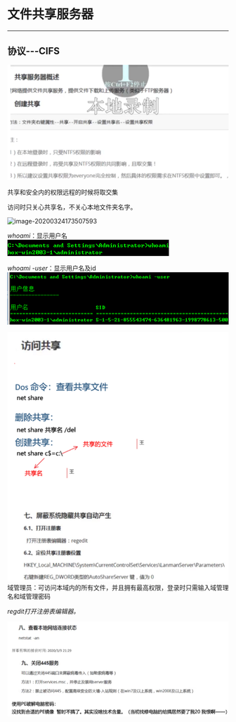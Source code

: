 # 文件共享服务器

---

## 协议---CIFS

![image-20200324165700532](SavedPics/文件共享服务器d/image-20200324165700532.png)

共享和安全内的权限远程的时候将取交集

访问时只关心共享名，不关心本地文件夹名字。

<img src="/SavedPics/文件共享服务器d/image-20200324173507593.png" alt="image-20200324173507593"  />

*whoami*：显示用户名
![image-20200324173921008](SavedPics/文件共享服务器d/image-20200324173921008.png)

*whoami -user*：显示用户名及id
![image-20200324173932795](SavedPics/文件共享服务器d/image-20200324173932795.png)

![image-20200324165724271](SavedPics/文件共享服务器d/image-20200324165724271.png)
域管理员：可访问本域内的所有文件，并且拥有最高权限，登录时只需输入域管理名和域管理密码

*regdit打开注册表编辑器。*

![image-20200324165741199](SavedPics/文件共享服务器d/image-20200324165741199.png)
